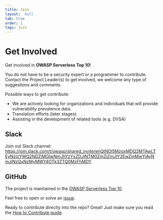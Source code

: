 ```yaml
---
title: Join
layout:  null
tab: true
order: 1
tags: join
---
```


# Get Involved

Get involved in <strong> OWASP Serverless Top 10</strong>\!


You do not have to be a security expert or a programmer to contribute.
Contact the Project Leader(s) to get involved, we welcome any type of
suggestions and comments.


Possible ways to get contribute:


  - We are actively looking for organizations and individuals that will
    provide vulnerability prevalence data.
  - Translation efforts (later stages)
  - Assisting in the development of related tools (e.g. DVSA)
  
## Slack

Join out Slack channel:
https://join.slack.com/t/owasp/shared_invite/enQtNDI5MzgxMDQ2MTAwLTEyNzIzYWQ2NDZiMGIwNmJhYzYxZDJiNTM0ZmZiZmJlY2EwZmMwYjAyNmJjNzQxNzMyMWY4OTk3ZTQ0MzFhMDY



## GitHub

The project is maintained in the [OWASP Serverless Top 10][repo].

Feel free to open or solve an [issue][issue].

Ready to contribute directly into the repo? Great! Just make sure you read the
[How to Contribute guide][contributing]. 



[ml]: https://groups.google.com/a/owasp.org/forum/#!forum/serverless-top-10
[repo]: https://github.com/OWASP/Serverless-Top-10-Project/
[issue]: https://github.com/OWASP/Serverless-Top-10-Project/issues
[contributing]: https://github.com/OWASP/Serverless-Top-10-Project/blob/master/CONTRIBUTING.md

